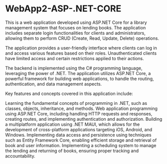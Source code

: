 # WebApp2-ASP-.NET-CORE


This is a web application developed using ASP.NET Core for a library management system that focuses on lending books.
The application includes separate login functionalities for clients and administrators, allowing them to perform CRUD (Create, Read, Update, Delete) operations.

The application provides a user-friendly interface where clients can log in and access various features based on their roles.
Unauthenticated clients have limited access and certain restrictions applied to their actions.

The backend is implemented using the C# programming language, leveraging the power of .NET. 
The application utilizes ASP.NET Core, a powerful framework for building web applications, to handle the routing, authentication, and data management aspects.

Key features and concepts covered in this application include:

Learning the fundamental concepts of programming in .NET, such as classes, objects, inheritance, and methods.
Web application programming using ASP.NET Core, including handling HTTP requests and responses, creating routes, and implementing authentication and authorization.
Building a multiplatform application using .NET MAUI, which allows for the development of cross-platform applications targeting iOS, Android, and Windows.
Implementing data access and persistence using techniques such as Entity Framework Core, enabling efficient storage and retrieval of book and user information.
Implementing a scheduling system to manage the lending and returning of books, ensuring proper tracking and accountability.
